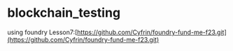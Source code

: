 # blockchain_testing
using foundry
Lesson7:[https://github.com/Cyfrin/foundry-fund-me-f23.git](https://github.com/Cyfrin/foundry-fund-me-f23.git)
